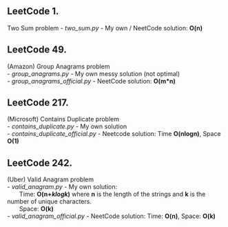 ## LeetCode 1.
Two Sum problem
    - *two_sum.py* - My own / NeetCode solution: **O(n)**
## LeetCode 49.  
(Amazon) Group Anagrams problem  
    - *group_anagrams.py* - My own messy solution (not optimal)  
    - *group_anagrams_official.py* - NeetCode solution: **O(m*n)**
## LeetCode 217.
(Microsoft) Contains Duplicate problem  
    - *contains_duplicate.py* - My own solution  
    - *contains_duplicate_official.py* - Neetcode solution: Time **O(nlogn)**, Space **O(1)**
## LeetCode 242.
(Uber) Valid Anagram problem  
    - *valid_anagram.py* - My own solution:  
&emsp;&emsp;Time: **O(n+*klogk*)** where **n** is the length of the strings and **k** is the number of unique characters.  
&emsp;&emsp;Space: **O(k)**  
    - *valid_anagram_official.py* - NeetCode solution: Time: **O(n)**, Space: **O(k)**
